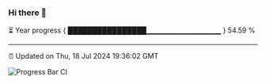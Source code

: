 ### Hi there 👋

⏳ Year progress { ████████████████▁▁▁▁▁▁▁▁▁▁▁▁▁▁ } 54.59 %

---

⏰ Updated on Thu, 18 Jul 2024 19:36:02 GMT

![Progress Bar CI](https://github.com/IshwaranRudhara/GIT-ACTION/workflows/Progress%20Bar%20CI/badge.svg)
